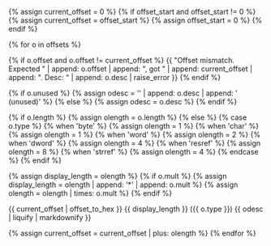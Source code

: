{% assign current_offset = 0 %}
{% if offset_start and offset_start != 0 %}
  {% assign current_offset = offset_start %}
  {% assign offset_start = 0 %}
{% endif %}

{% for o in offsets %}
<tr>

{% if o.offset and o.offset != current_offset %}
  {{ "Offset mismatch. Expected " | append: o.offset | append: ", got " | append: current_offset | append: ". Desc: " | append: o.desc | raise_error }}
{% endif %}

{% if o.unused %}
  {% assign odesc = '<span class="unknown">' | append: o.desc | append: ' (unused)</span>' %}
{% else %}
  {% assign odesc = o.desc %}
{% endif %}

{% if o.length %}
  {% assign olength = o.length %}
{% else %}
  {% case o.type %}
    {% when 'byte' %} {% assign olength = 1 %}
    {% when 'char' %} {% assign olength = 1 %}
    {% when 'word' %} {% assign olength = 2 %}
    {% when 'dword' %} {% assign olength = 4 %}
    {% when 'resref' %} {% assign olength = 8 %}
    {% when 'strref' %} {% assign olength = 4 %}
  {% endcase %}
{% endif %}

{% assign display_length = olength %}
{% if o.mult %}
  {% assign display_length = olength | append: '*' | append: o.mult %}
  {% assign olength = olength | times: o.mult %}
{% endif %}

  <td>{{ current_offset | offset_to_hex }}</td>
  <td>{{ display_length }} ({{ o.type }})</td>
  <td>{{ odesc | liquify |  markdownify }}</td>
</tr>

{% assign current_offset = current_offset | plus: olength %}
{% endfor %}
